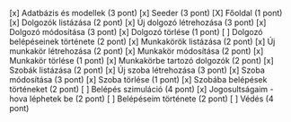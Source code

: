 [x] Adatbázis és modellek (3 pont)
[x] Seeder (3 pont)
[X] Főoldal (1 pont)
[x] Dolgozók listázása (2 pont)
[x] Új dolgozó létrehozása (3 pont)
[x] Dolgozó módosítása (3 pont)
[x] Dolgozó törlése (1 pont)
[ ] Dolgozó belépéseinek története (2 pont)
[x] Munkakörök listázása (2 pont)
[x] Új munkakör létrehozása (2 pont)
[x] Munkakör módosítása (2 pont)
[x] Munkakör törlése (1 pont)
[x] Munkakörbe tartozó dolgozók (2 pont)
[x] Szobák listázása (2 pont)
[x] Új szoba létrehozása (3 pont)
[x] Szoba módosítása (3 pont)
[x] Szoba törlése (1 pont)
[x] Szobába belépések történeket (2 pont)
[ ] Belépés szimuláció (4 pont)
[x] Jogosultságaim - hova léphetek be (2 pont)
[ ] Belépéseim története (2 pont)
[ ] Védés (4 pont)

